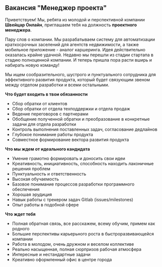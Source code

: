 ## Вакансия "Менеджер проекта"

Приветствуем! Мы, ребята из молодой и перспективной компании **Швейцар Онлайн**, приглашаем тебя на должность **проектного менеджера**.

Пару слов о компании. Мы разрабатываем систему для автоматизации краткосрочных заселений для агентств недвижимости, а также мобильное приложение - аналог каршеринга. Идея действительно оказалась крайне удачной. Недавно мы перешли из стадии стартапа в стадию полноценной компании. И теперь пришла пора расти вширь и набирать новую команду!

Мы ищем сообразительного, шустрого и пунктуального сотрудника для эффективного развития продукта, который будет связующим звеном между отделом разработки и всеми остальными.

**Что будет входить в твои обязанности**

- Сбор обратки от клиентов
- Сбор обратки от отдела техподдержки и отдела продаж
- Ведение переговоров с партнерами
- Обобщение полученной обратки и преобразование в конкретные задачи для отдела разработки
- Контроль выполнения поставленных задач, согласование дедлайнов
- Глубокое понимание работы продукта
- Совместное формирование вектора развития продукта

**Что мы ждем от идеального кандидата**

- Умение грамотно формировать и доносить свои идеи
- Креативность, инициативность, способность находить лаконичные решения проблем
- Пунктуальность и ответственность
- Высокая обучаемость
- Базовое понимание процессов разработки программного обеспечения
- Хорошая эрудиция 
- Навык работы с трекером задач Gitlab (issues/milestones)
- Опыт работы в подобной сфере

**Что ждет тебя**

- Полная обратная связь, все расскажем, всему обучим, примем как родного
- Большие перспективы карьерьного роста в быстроразвивающейся компании
- Работа в молодом, очень дружном и веселом коллективе
- Реально насыщенная, полная сюрпризов рабочая атмосфера
- Интересные и нестандартные задачи
- Креативно оформленный офис в центре города
